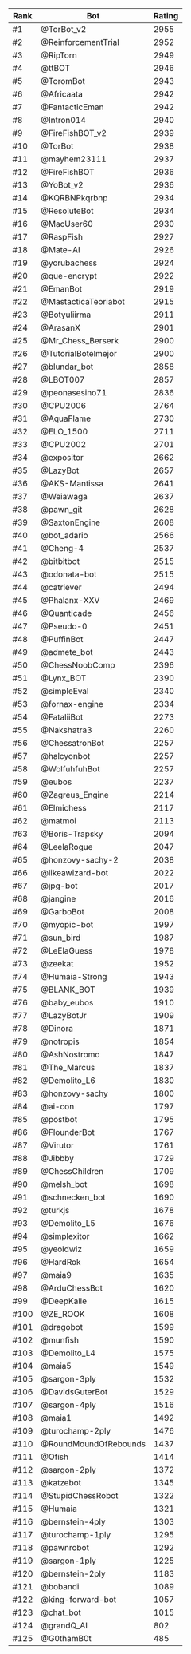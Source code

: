 Rank|Bot|Rating
---|---|---
#1|@TorBot_v2|2955
#2|@ReinforcementTrial|2952
#3|@RipTorn|2949
#4|@ttBOT|2946
#5|@ToromBot|2943
#6|@Africaata|2942
#7|@FantacticEman|2942
#8|@Intron014|2940
#9|@FireFishBOT_v2|2939
#10|@TorBot|2938
#11|@mayhem23111|2937
#12|@FireFishBOT|2936
#13|@YoBot_v2|2936
#14|@KQRBNPkqrbnp|2934
#15|@ResoluteBot|2934
#16|@MacUser60|2930
#17|@RaspFish|2927
#18|@Mate-AI|2926
#19|@yorubachess|2924
#20|@que-encrypt|2922
#21|@EmanBot|2919
#22|@MastacticaTeoriabot|2915
#23|@Botyuliirma|2911
#24|@ArasanX|2901
#25|@Mr_Chess_Berserk|2900
#26|@TutorialBotelmejor|2900
#27|@blundar_bot|2858
#28|@LBOT007|2857
#29|@peonasesino71|2836
#30|@CPU2006|2764
#31|@AquaFlame|2730
#32|@ELO_1500|2711
#33|@CPU2002|2701
#34|@expositor|2662
#35|@LazyBot|2657
#36|@AKS-Mantissa|2641
#37|@Weiawaga|2637
#38|@pawn_git|2628
#39|@SaxtonEngine|2608
#40|@bot_adario|2566
#41|@Cheng-4|2537
#42|@bitbitbot|2515
#43|@odonata-bot|2515
#44|@catriever|2494
#45|@Phalanx-XXV|2469
#46|@Quanticade|2456
#47|@Pseudo-0|2451
#48|@PuffinBot|2447
#49|@admete_bot|2443
#50|@ChessNoobComp|2396
#51|@Lynx_BOT|2390
#52|@simpleEval|2340
#53|@fornax-engine|2334
#54|@FataliiBot|2273
#55|@Nakshatra3|2260
#56|@ChessatronBot|2257
#57|@halcyonbot|2257
#58|@WolfuhfuhBot|2257
#59|@eubos|2237
#60|@Zagreus_Engine|2214
#61|@Elmichess|2117
#62|@matmoi|2113
#63|@Boris-Trapsky|2094
#64|@LeelaRogue|2047
#65|@honzovy-sachy-2|2038
#66|@likeawizard-bot|2022
#67|@jpg-bot|2017
#68|@jangine|2016
#69|@GarboBot|2008
#70|@myopic-bot|1997
#71|@sun_bird|1987
#72|@LeElaGuess|1978
#73|@zeekat|1952
#74|@Humaia-Strong|1943
#75|@BLANK_BOT|1939
#76|@baby_eubos|1910
#77|@LazyBotJr|1909
#78|@Dinora|1871
#79|@notropis|1854
#80|@AshNostromo|1847
#81|@The_Marcus|1837
#82|@Demolito_L6|1830
#83|@honzovy-sachy|1800
#84|@ai-con|1797
#85|@postbot|1795
#86|@FlounderBot|1767
#87|@Virutor|1761
#88|@Jibbby|1729
#89|@ChessChildren|1709
#90|@melsh_bot|1698
#91|@schnecken_bot|1690
#92|@turkjs|1678
#93|@Demolito_L5|1676
#94|@simplexitor|1662
#95|@yeoldwiz|1659
#96|@HardRok|1654
#97|@maia9|1635
#98|@ArduChessBot|1620
#99|@DeepKalle|1615
#100|@ZE_ROOK|1608
#101|@dragobot|1599
#102|@munfish|1590
#103|@Demolito_L4|1575
#104|@maia5|1549
#105|@sargon-3ply|1532
#106|@DavidsGuterBot|1529
#107|@sargon-4ply|1516
#108|@maia1|1492
#109|@turochamp-2ply|1476
#110|@RoundMoundOfRebounds|1437
#111|@Ofish|1414
#112|@sargon-2ply|1372
#113|@katzebot|1345
#114|@StupidChessRobot|1322
#115|@Humaia|1321
#116|@bernstein-4ply|1303
#117|@turochamp-1ply|1295
#118|@pawnrobot|1292
#119|@sargon-1ply|1225
#120|@bernstein-2ply|1183
#121|@bobandi|1089
#122|@king-forward-bot|1057
#123|@chat_bot|1015
#124|@grandQ_AI|802
#125|@G0thamB0t|485
